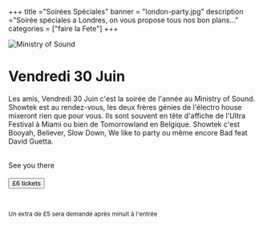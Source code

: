 +++
title ="Soirées Spéciales"
banner = "london-party.jpg"
description ="Soirée spéciales a Londres, on vous propose tous nos bon plans..."
categories = ["faire la Fete"]
+++


<div class="row">
  <div class="col-md-6">
  <img src="/images/Ministry.jpg" class="img-responsive" alt="Ministry of Sound" style="max-width:100%;height:auto;>

  <img src="">
  </div>
  <div class="col-md-6">

 <h1>Vendredi 30 Juin</h1>

Les amis, Vendredi 30 Juin c'est la soirée de l'année au Ministry of Sound. Showtek est au rendez-vous, les deux frères génies de l'électro house mixeront rien que pour vous. Ils sont souvent en tête d'affiche de l'Ultra Festival à Miami ou bien de Tomorrowland en Belgique. Showtek c'est Booyah, Believer, Slow Down, We like to party ou même encore Bad feat David Guetta.
<br>
<br>

See you there
<br>
<br>
  <a href="https://crm.lostinlondon.com/orderitems/new_group_event?event_id=1086&group_id=35"> <button type="button" class="btn btn-primary btn-lg"> £6 tickets </button></a>

  <br>
  <p style="font-size:12px;">Un extra de £5 sera demandé après minuit à l'entrée </p>

</div>
</div>

